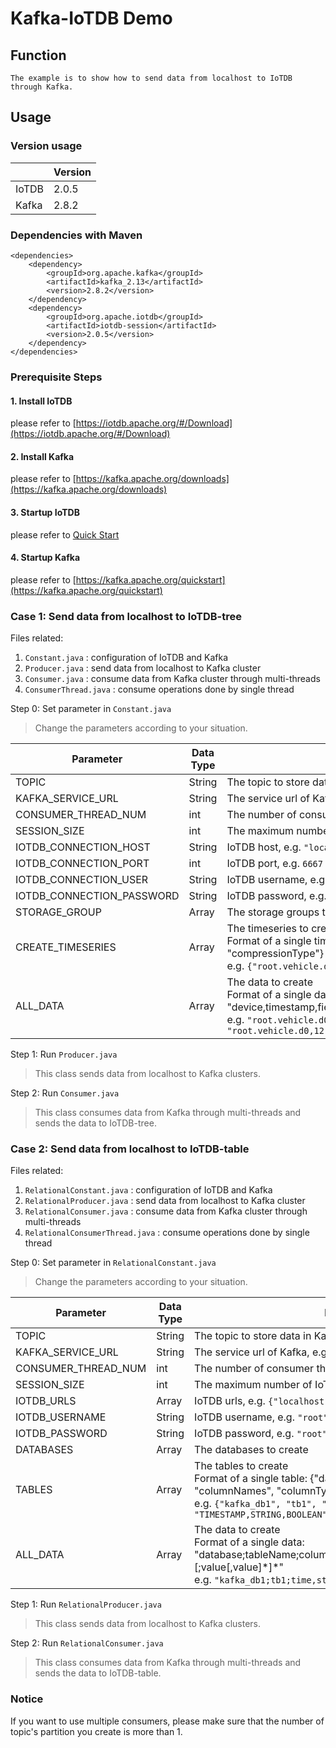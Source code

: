 <!--

    Licensed to the Apache Software Foundation (ASF) under one
    or more contributor license agreements.  See the NOTICE file
    distributed with this work for additional information
    regarding copyright ownership.  The ASF licenses this file
    to you under the Apache License, Version 2.0 (the
    "License"); you may not use this file except in compliance
    with the License.  You may obtain a copy of the License at

        http://www.apache.org/licenses/LICENSE-2.0

    Unless required by applicable law or agreed to in writing,
    software distributed under the License is distributed on an
    "AS IS" BASIS, WITHOUT WARRANTIES OR CONDITIONS OF ANY
    KIND, either express or implied.  See the License for the
    specific language governing permissions and limitations
    under the License.

-->
# Kafka-IoTDB Demo
## Function
```
The example is to show how to send data from localhost to IoTDB through Kafka.
```
## Usage
### Version usage

|       | Version |
|-------|---------|
| IoTDB | 2.0.5   |  
| Kafka | 2.8.2   |

### Dependencies with Maven

```
<dependencies>
    <dependency>
        <groupId>org.apache.kafka</groupId>
        <artifactId>kafka_2.13</artifactId>
        <version>2.8.2</version>
    </dependency>
    <dependency>
        <groupId>org.apache.iotdb</groupId>
        <artifactId>iotdb-session</artifactId>
        <version>2.0.5</version>
    </dependency>
</dependencies>
```

### Prerequisite Steps

#### 1. Install IoTDB
please refer to [https://iotdb.apache.org/#/Download](https://iotdb.apache.org/#/Download)

#### 2. Install Kafka
please refer to [https://kafka.apache.org/downloads](https://kafka.apache.org/downloads)

#### 3. Startup IoTDB
please refer to [Quick Start](https://iotdb.apache.org/UserGuide/latest/QuickStart/QuickStart_apache.html)

#### 4. Startup Kafka
please refer to [https://kafka.apache.org/quickstart](https://kafka.apache.org/quickstart)


### Case 1: Send data from localhost to IoTDB-tree

Files related:
1. `Constant.java` : configuration of IoTDB and Kafka
2. `Producer.java` : send data from localhost to Kafka cluster
3. `Consumer.java` : consume data from Kafka cluster through multi-threads
4. `ConsumerThread.java` : consume operations done by single thread

Step 0: Set parameter in `Constant.java`

> Change the parameters according to your situation.

| Parameter                 | Data Type | Description                                                                                                                                                                                                                                          |
|---------------------------|-----------|------------------------------------------------------------------------------------------------------------------------------------------------------------------------------------------------------------------------------------------------------|
| TOPIC                     | String    | The topic to store data in Kafka                                                                                                                                                                                                                     |
| KAFKA_SERVICE_URL         | String    | The service url of Kafka, e.g. `"127.0.0.1:9092"`                                                                                                                                                                                                    |
| CONSUMER_THREAD_NUM       | int       | The number of consumer threads                                                                                                                                                                                                                       |       
| SESSION_SIZE              | int       | The maximum number of IoTDB sessions                                                                                                                                                                                                                 |
| IOTDB_CONNECTION_HOST     | String    | IoTDB host, e.g. `"localhost"`                                                                                                                                                                                                                       |                                  
| IOTDB_CONNECTION_PORT     | int       | IoTDB port, e.g. `6667`                                                                                                                                                                                                                              |
| IOTDB_CONNECTION_USER     | String    | IoTDB username, e.g. `"root"`                                                                                                                                                                                                                        |
| IOTDB_CONNECTION_PASSWORD | String    | IoTDB password, e.g. `"root"`                                                                                                                                                                                                                        |
| STORAGE_GROUP             | Array     | The storage groups to create                                                                                                                                                                                                                         |
| CREATE_TIMESERIES         | Array     | The timeseries to create <br/> Format of a single timeseries: {"timeseries", "dataType", "encodingType", "compressionType"} <br/> e.g. `{"root.vehicle.d0.s0", "INT32", "PLAIN", "SNAPPY"}`                                                          |
| ALL_DATA                  | Array     | The data to create <br/> Format of a single data: "device,timestamp,fieldName\[:fieldName\]\*,dataType\[:dataType\]\*,value\[:value\]\*" <br/> e.g. `"root.vehicle.d0,10,s0,INT32,100"`, `"root.vehicle.d0,12,s0:s1,INT32:TEXT,101:'employeeId102'"` |

Step 1: Run `Producer.java`

> This class sends data from localhost to Kafka clusters. <br/>

Step 2: Run `Consumer.java`

> This class consumes data from Kafka through multi-threads and sends the data to IoTDB-tree.

### Case 2: Send data from localhost to IoTDB-table

Files related:
1. `RelationalConstant.java` : configuration of IoTDB and Kafka
2. `RelationalProducer.java` : send data from localhost to Kafka cluster
3. `RelationalConsumer.java` : consume data from Kafka cluster through multi-threads
4. `RelationalConsumerThread.java` : consume operations done by single thread

Step 0: Set parameter in `RelationalConstant.java`

> Change the parameters according to your situation.

| Parameter           | Data Type | Description                                                                                                                                                                                                                            |
|---------------------|-----------|----------------------------------------------------------------------------------------------------------------------------------------------------------------------------------------------------------------------------------------|
| TOPIC               | String    | The topic to store data in Kafka                                                                                                                                                                                                       |
| KAFKA_SERVICE_URL   | String    | The service url of Kafka, e.g. `"127.0.0.1:9092"`                                                                                                                                                                                      |
| CONSUMER_THREAD_NUM | int       | The number of consumer threads                                                                                                                                                                                                         |       
| SESSION_SIZE        | int       | The maximum number of IoTDB sessions                                                                                                                                                                                                   |
| IOTDB_URLS          | Array     | IoTDB urls, e.g. `{"localhost:6667"}`                                                                                                                                                                                                  |                                  
| IOTDB_USERNAME      | String    | IoTDB username, e.g. `"root"`                                                                                                                                                                                                          |
| IOTDB_PASSWORD      | String    | IoTDB password, e.g. `"root"`                                                                                                                                                                                                          |
| DATABASES           | Array     | The databases to create                                                                                                                                                                                                                |
| TABLES              | Array     | The tables to create <br/> Format of a single table: {"database", "tableName", "columnNames", "columnTypes", "columnCategories"} <br/> e.g. `{"kafka_db1", "tb1", "time,region,status", "TIMESTAMP,STRING,BOOLEAN", "TIME,TAG,FIELD"}` |
| ALL_DATA            | Array     | The data to create <br/> Format of a single data: "database;tableName;columnName\[,columnName\]\*;value\[,value\]\*\[;value\[,value\]\*\]\*" <br/> e.g. `"kafka_db1;tb1;time,status;17,true;18,false;19,true"`                         |

Step 1: Run `RelationalProducer.java`

> This class sends data from localhost to Kafka clusters. 

Step 2: Run `RelationalConsumer.java`

> This class consumes data from Kafka through multi-threads and sends the data to IoTDB-table.


### Notice 
If you want to use multiple consumers, please make sure that the number of topic's partition you create is more than 1.